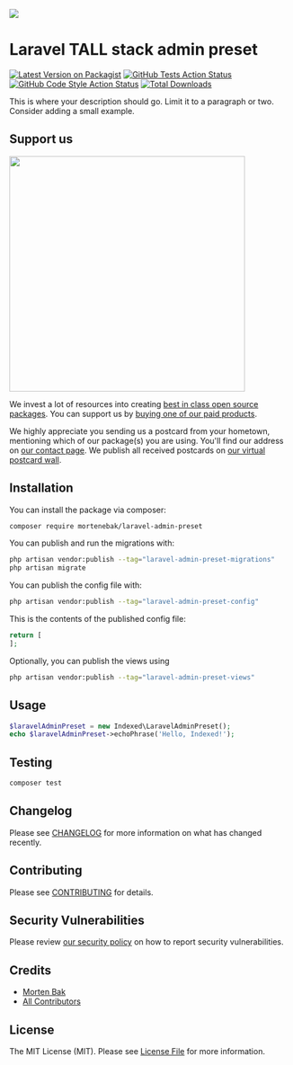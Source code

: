 
[<img src="https://github-ads.s3.eu-central-1.amazonaws.com/support-ukraine.svg?t=1" />](https://supportukrainenow.org)

# Laravel TALL stack admin preset

[![Latest Version on Packagist](https://img.shields.io/packagist/v/mortenebak/laravel-admin-preset.svg?style=flat-square)](https://packagist.org/packages/mortenebak/laravel-admin-preset)
[![GitHub Tests Action Status](https://img.shields.io/github/workflow/status/mortenebak/laravel-admin-preset/run-tests?label=tests)](https://github.com/mortenebak/laravel-admin-preset/actions?query=workflow%3Arun-tests+branch%3Amain)
[![GitHub Code Style Action Status](https://img.shields.io/github/workflow/status/mortenebak/laravel-admin-preset/Check%20&%20fix%20styling?label=code%20style)](https://github.com/mortenebak/laravel-admin-preset/actions?query=workflow%3A"Check+%26+fix+styling"+branch%3Amain)
[![Total Downloads](https://img.shields.io/packagist/dt/mortenebak/laravel-admin-preset.svg?style=flat-square)](https://packagist.org/packages/mortenebak/laravel-admin-preset)

This is where your description should go. Limit it to a paragraph or two. Consider adding a small example.

## Support us

[<img src="https://github-ads.s3.eu-central-1.amazonaws.com/laravel-admin-preset.jpg?t=1" width="419px" />](https://spatie.be/github-ad-click/laravel-admin-preset)

We invest a lot of resources into creating [best in class open source packages](https://spatie.be/open-source). You can support us by [buying one of our paid products](https://spatie.be/open-source/support-us).

We highly appreciate you sending us a postcard from your hometown, mentioning which of our package(s) you are using. You'll find our address on [our contact page](https://spatie.be/about-us). We publish all received postcards on [our virtual postcard wall](https://spatie.be/open-source/postcards).

## Installation

You can install the package via composer:

```bash
composer require mortenebak/laravel-admin-preset
```

You can publish and run the migrations with:

```bash
php artisan vendor:publish --tag="laravel-admin-preset-migrations"
php artisan migrate
```

You can publish the config file with:

```bash
php artisan vendor:publish --tag="laravel-admin-preset-config"
```

This is the contents of the published config file:

```php
return [
];
```

Optionally, you can publish the views using

```bash
php artisan vendor:publish --tag="laravel-admin-preset-views"
```

## Usage

```php
$laravelAdminPreset = new Indexed\LaravelAdminPreset();
echo $laravelAdminPreset->echoPhrase('Hello, Indexed!');
```

## Testing

```bash
composer test
```

## Changelog

Please see [CHANGELOG](CHANGELOG.md) for more information on what has changed recently.

## Contributing

Please see [CONTRIBUTING](https://github.com/spatie/.github/blob/main/CONTRIBUTING.md) for details.

## Security Vulnerabilities

Please review [our security policy](../../security/policy) on how to report security vulnerabilities.

## Credits

- [Morten Bak](https://github.com/mortenebak)
- [All Contributors](../../contributors)

## License

The MIT License (MIT). Please see [License File](LICENSE.md) for more information.
